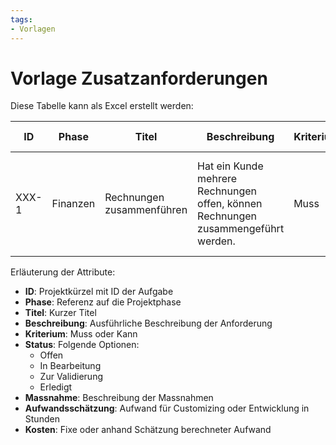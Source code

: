 ```yaml
---
tags:
- Vorlagen
---
```

# Vorlage Zusatzanforderungen

Diese Tabelle kann als Excel erstellt werden:

| ID   | Phase    | Titel                     | Beschreibung                                                                      | Kriterium | Status          | Massnahme                                                                       | Aufwandsschätzung [h] | Kosten  |
| ---- | -------- | ------------------------- | --------------------------------------------------------------------------------- | --------- | --------------- | ------------------------------------------------------------------------------- | --------------------- | ------- |
| XXX-1 | Finanzen | Rechnungen zusammenführen | Hat ein Kunde mehrere Rechnungen offen, können Rechnungen zusammengeführt werden. | Muss      | Zur Validierung | - Erwerb Odoo App von Drittanbieter - Installation Odoo App auf Odoo-Umgebungen | 1                     | 30.00 € |

Erläuterung der Attribute:

* **ID**: Projektkürzel mit ID der Aufgabe
* **Phase**: Referenz auf die Projektphase
* **Titel**: Kurzer Titel
* **Beschreibung**: Ausführliche Beschreibung der Anforderung
* **Kriterium**: Muss oder Kann
* **Status**: Folgende Optionen:
	* Offen
	* In Bearbeitung
	* Zur Validierung
	* Erledigt
* **Massnahme**: Beschreibung der Massnahmen
* **Aufwandsschätzung**: Aufwand für Customizing oder Entwicklung in Stunden
* **Kosten**: Fixe oder anhand Schätzung berechneter Aufwand
